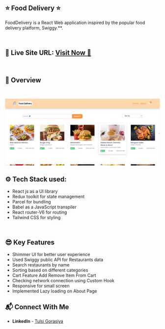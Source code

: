 ## ⭐ Food Delivery ⭐

FoodDelivery is a React Web application inspired by the popular food delivery platform, Swiggy.\*\*.

<br>

## 📌 **Live Site URL:** <a href="https://food-delivery-eight-tau.vercel.app/">**Visit Now** 🚀</a>

<br>

## 📌 Overview

<br>

![Alt Image text](src/assets/Images/foodDelivery.png?raw=true "Optional Title")

## ⚙️ Tech Stack used:

- React js as a UI library
- Redux toolkit for state management
- Parcel for bundling
- Babel as a JavaScript transpiler
- React router-V6 for routing
- Tailwind CSS for styling

<br>

## 😎 Key Features

- Shimmer UI for better user experience
- Used Swiggy public API for Restaurants data
- Search restaurants by name
- Sorting based on different categories
- Cart Feature Add Remove Item From Cart
- Checking network connection using Custom Hook
- Responsive for small screen
- Implemented Lazy loading on About Page

## 📬 Connect With Me

- **LinkedIn** - [Tulsi Gorasiya](https://www.linkedin.com/in/tulsi-gorasiya-a362941a3/)

